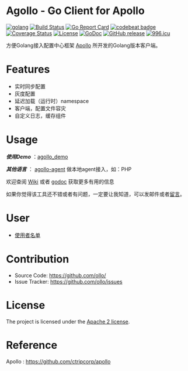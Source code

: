 Agollo - Go Client for Apollo
================

[![golang](https://img.shields.io/badge/Language-Go-green.svg?style=flat)](https://golang.org)
[![Build Status](https://travis-ci.org/ollo.svg?branch=master)](https://travis-ci.org/ollo)
[![Go Report Card](https://goreportcard.com/badge/github.com/ollo)](https://goreportcard.com/report/github.com/ollo)
[![codebeat badge](https://codebeat.co/badges/bc2009d6-84f1-4f11-803e-fc571a12a1c0)](https://codebeat.co/projects/github-com-zouyx-agollo-master)
[![Coverage Status](https://coveralls.io/repos/github/ollo/badge.svg?branch=master)](https://coveralls.io/github/ollo?branch=master)
[![License](https://img.shields.io/badge/License-Apache%202.0-blue.svg)](https://opensource.org/licenses/Apache-2.0)
[![GoDoc](http://godoc.org/github.com/ollo?status.svg)](http://godoc.org/github.com/ollo)
[![GitHub release](https://img.shields.io/github/release/ollo.svg)](https://github.com/ollo/releases)
[![996.icu](https://img.shields.io/badge/link-996.icu-red.svg)](https://996.icu)

方便Golang接入配置中心框架 [Apollo](https://github.com/ctripcorp/apollo) 所开发的Golang版本客户端。

# Features
* 实时同步配置
* 灰度配置
* 延迟加载（运行时）namespace
* 客户端，配置文件容灾
* 自定义日志，缓存组件
 
# Usage

***使用Demo*** ：[agollo_demo](https://github.com/ollo_demo)

***其他语言*** ： [agollo-agent](https://github.com/ollo-agent.git) 做本地agent接入，如：PHP

欢迎查阅 [Wiki](https://github.com/ollo/wiki) 或者 [godoc](http://godoc.org/github.com/ollo) 获取更多有用的信息
  
如果你觉得该工具还不错或者有问题，一定要让我知道，可以发邮件或者[留言](https://github.com/ollo/issues)。

# User

* [使用者名单](https://github.com/ollo/issues/20)

# Contribution
  * Source Code: https://github.com/ollo/
  * Issue Tracker: https://github.com/ollo/issues
  
# License
The project is licensed under the [Apache 2 license](https://github.com/ollo/blob/master/LICENSE).

# Reference
Apollo : https://github.com/ctripcorp/apollo
